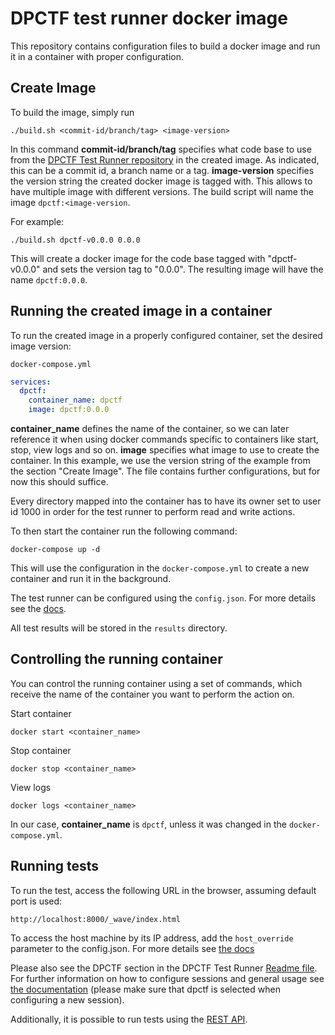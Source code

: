 # DPCTF test runner docker image

This repository contains configuration files to build a docker image and run 
it in a container with proper configuration.

## Create Image

To build the image, simply run

```shell
./build.sh <commit-id/branch/tag> <image-version>
```

In this command **commit-id/branch/tag** specifies what code base to use 
from the [DPCTF Test Runner repository](https://github.com/cta-wave/dpctf-test-runner) in the created 
image. As indicated, this can be a commit id, a branch name or a tag. 
**image-version** specifies the version string the created docker image is 
tagged with. This allows to have multiple image with different versions.
The build script will name the image `dpctf:<image-version`.

For example:

```shell
./build.sh dpctf-v0.0.0 0.0.0
```

This will create a docker image for the code base tagged with "dpctf-v0.0.0" 
and sets the version tag to "0.0.0". The resulting image will have the name
`dpctf:0.0.0`.

## Running the created image in a container

To run the created image in a properly configured container, set the desired image version:

`docker-compose.yml`
```yaml
services:
  dpctf:
    container_name: dpctf
    image: dpctf:0.0.0
```

**container_name** defines the name of the container, so we can later 
reference it when using docker commands specific to containers like start, 
stop, view logs and so on. **image** specifies what image to use to create the 
container. In this example, we use the version string of the example from the 
section "Create Image". The file contains further configurations, but for now 
this should suffice.

Every directory mapped into the container has to have its owner set to user id
1000 in order for the test runner to perform read and write actions.

To then start the container run the following command:

```shell
docker-compose up -d
```

This will use the configuration in the `docker-compose.yml` to create a new
container and run it in the background.

The test runner can be configured using the `config.json`. For more details 
see the [docs](https://github.com/cta-wave/dpctf-test-runner/blob/master/tools/wave/docs/config.md).

All test results will be stored in the `results` directory.

## Controlling the running container

You can control the running container using a set of commands, which receive 
the name of the container you want to perform the action on.

Start container

```shell
docker start <container_name>
```

Stop container

```shell
docker stop <container_name>
```

View logs

```shell
docker logs <container_name>
```

In our case, **container_name** is `dpctf`, unless it was changed in the `docker-compose.yml`.

## Running tests

To run the test, access the following URL in the browser, assuming default port is used:
```
http://localhost:8000/_wave/index.html
```

To access the host machine by its IP address, add the `host_override` 
parameter to the config.json. For more details see 
[the docs](https://github.com/cta-wave/dpctf-test-runner/blob/master/tools/wave/docs/config.md#211-host-override)

Please also see the DPCTF section in the DPCTF Test Runner [Readme file](https://github.com/cta-wave/dpctf-test-runner#dpctf-info).
For further information on how to configure sessions and general usage see [the documentation](https://github.com/cta-wave/dpctf-test-runner/blob/master/tools/wave/docs/usage/usage.md) (please make sure that dpctf is selected when configuring a new session).

Additionally, it is possible to run tests using the [REST API](https://github.com/cta-wave/dpctf-test-runner/blob/master/tools/wave/docs/rest-api/README.md).
